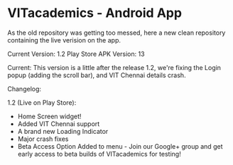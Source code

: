 VITacademics - Android App
============

As the old repository was getting too messed, here a new clean repository containing the live verision on the app.


Current Version: 1.2 
Play Store APK Version: 13

Current: This version is a little after the release 1.2, we're fixing the Login popup (adding the scroll bar), and VIT Chennai details crash.

Changelog:

1.2 (Live on Play Store):
- Home Screen widget!
- Added VIT Chennai support
- A brand new Loading Indicator
- Major crash fixes
- Beta Access Option Added to menu - Join our Google+ group and get early access to beta builds of VITacademics for testing!



